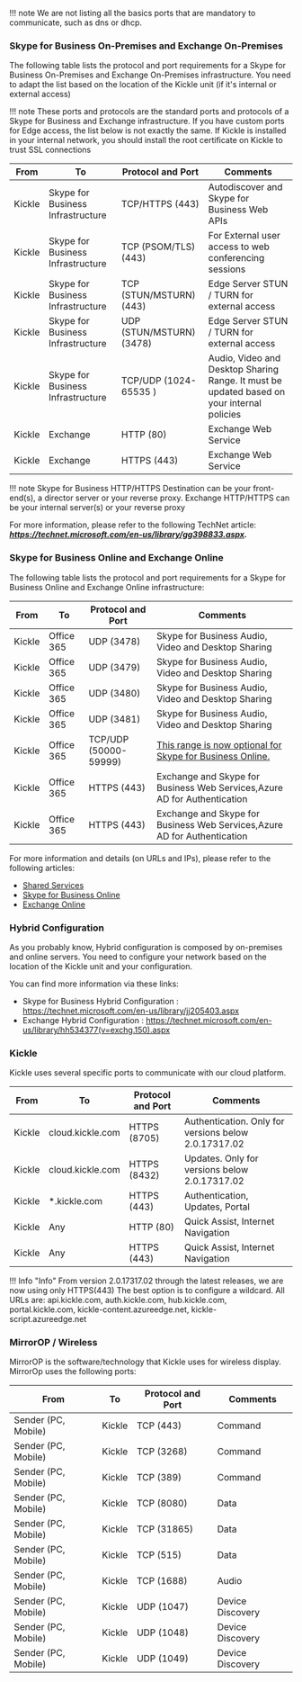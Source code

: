 <!--
    Page : Administration/Network
    Author : Alexis CONIA
    Latest Update : 07/07/2017
    Confidential : No
	Partner : No
	Public : Yes
    Version : 1.1
-->

!!! note
    We are not listing all the basics ports that are mandatory to communicate, such as dns or dhcp.

### Skype for Business On-Premises and Exchange On-Premises

The following table lists the protocol and port requirements for a Skype for Business On-Premises and Exchange On-Premises infrastructure.
You need to adapt the list based on the location of the Kickle unit (if it's internal or external access)

!!! note
    These ports and protocols are the standard ports and protocols of a Skype for Business and Exchange infrastructure. If you have custom ports for Edge access, the list below is not exactly the same.
    If Kickle is installed in your internal network, you should install the root certificate on Kickle to trust SSL connections

|From   |To   | Protocol and Port   |Comments   |
|---|---|---|---|
| Kickle  | Skype for Business Infrastructure  | TCP/HTTPS (443)  | Autodiscover and Skype for Business Web APIs  |
| Kickle  | Skype for Business Infrastructure  | TCP (PSOM/TLS) (443)  | For External user access to web conferencing sessions |
| Kickle  | Skype for Business Infrastructure  | TCP (STUN/MSTURN) (443)  | Edge Server STUN / TURN for external access  |
| Kickle  | Skype for Business Infrastructure  | UDP (STUN/MSTURN) (3478)  | Edge Server STUN / TURN for external access  |
| Kickle  | Skype for Business Infrastructure  | TCP/UDP (1024-65535 )  | Audio, Video and Desktop Sharing Range. It must be updated based on your internal policies|
| Kickle  | Exchange  | HTTP (80)  | Exchange Web Service      |
| Kickle  | Exchange  | HTTPS (443)  | Exchange Web Service    |


!!! note
    Skype for Business HTTP/HTTPS Destination can be your front-end(s), a director server or your reverse proxy.
    Exchange HTTP/HTTPS can be your internal server(s) or your reverse proxy

For more information, please refer to the following TechNet article: ***<https://technet.microsoft.com/en-us/library/gg398833.aspx>.***

### Skype for Business Online and Exchange Online

The following table lists the protocol and port requirements for a Skype for Business Online and Exchange Online infrastructure:

|From   |To   | Protocol and Port   |Comments   |
|---|---|---|---|
| Kickle  | Office 365  | UDP (3478)  | Skype for Business Audio, Video and Desktop Sharing  |
| Kickle  | Office 365  | UDP (3479)  | Skype for Business Audio, Video and Desktop Sharing  |
| Kickle  | Office 365  | UDP (3480)  | Skype for Business Audio, Video and Desktop Sharing  |
| Kickle  | Office 365  | UDP (3481)  | Skype for Business Audio, Video and Desktop Sharing  |
| Kickle  | Office 365  | TCP/UDP (50000-59999)  | [This range is now optional for Skype for Business Online.](https://techcommunity.microsoft.com/t5/Skype-for-Business-Blog/Simplified-port-requirements-for-Skype-for-Business-Online/ba-p/77094)  |
| Kickle  | Office 365  | HTTPS (443)  | Exchange and Skype for Business Web Services,Azure AD for Authentication    |
| Kickle  | Office 365  | HTTPS (443)  | Exchange and Skype for Business Web Services,Azure AD for Authentication    |

For more information and details (on URLs and IPs), please refer to the following articles: 

*   <a href="https://support.office.com/en-us/article/Office-365-URLs-and-IP-address-ranges-8548a211-3fe7-47cb-abb1-355ea5aa88a2?ui=en-US&rs=en-US&ad=US&fromAR=1#bkmk_portal-identity" target="_blank">Shared Services</a>
*   <a href="https://support.office.com/en-us/article/Office-365-URLs-and-IP-address-ranges-8548a211-3fe7-47cb-abb1-355ea5aa88a2?ui=en-US&rs=en-US&ad=US&fromAR=1#bkmk_lyo" target="_blank">Skype for Business Online</a>
*   <a href="https://support.office.com/en-us/article/Office-365-URLs-and-IP-address-ranges-8548a211-3fe7-47cb-abb1-355ea5aa88a2?ui=en-US&rs=en-US&ad=US&fromAR=1#bkmk_exo" target="_blank">Exchange Online</a>

### Hybrid Configuration

As you probably know, Hybrid configuration is composed by on-premises and online servers. You need to configure your network based on the location of the Kickle unit and your configuration.

You can find more information via these links:

* Skype for Business Hybrid Configuration : https://technet.microsoft.com/en-us/library/jj205403.aspx
* Exchange Hybrid Configuration : https://technet.microsoft.com/en-us/library/hh534377(v=exchg.150).aspx

### Kickle

Kickle uses several specific ports to communicate with our cloud platform.

|From   |To   | Protocol and Port   |Comments   |
|---|---|---|---|
| Kickle   | cloud.kickle.com   | HTTPS (8705)  | Authentication. Only for versions below 2.0.17317.02  |
| Kickle  | cloud.kickle.com  | HTTPS (8432)  | Updates. Only for versions below 2.0.17317.02  |
| Kickle   | *.kickle.com   | HTTPS (443)  | Authentication, Updates, Portal   |
| Kickle  | Any  | HTTP (80)  | Quick Assist, Internet Navigation  |
| Kickle  | Any  | HTTPS (443)  | Quick Assist, Internet Navigation  |

!!! Info "Info"
    From version 2.0.17317.02 through the latest releases, we are now using only HTTPS(443)
    The best option is to configure a wildcard. All URLs are: api.kickle.com, auth.kickle.com, hub.kickle.com, portal.kickle.com, kickle-content.azureedge.net, kickle-script.azureedge.net

### MirrorOP / Wireless

MirrorOP is the software/technology that Kickle uses for wireless display. MirrorOp uses the following ports:

|From   |To   | Protocol and Port   |Comments   |
|---|---|---|---|
| Sender (PC, Mobile)   | Kickle  | TCP (443)  | Command   |
| Sender (PC, Mobile)   | Kickle  | TCP (3268)  | Command  |
| Sender (PC, Mobile)   | Kickle  | TCP (389)  | Command  |
| Sender (PC, Mobile)   | Kickle  | TCP (8080)  | Data  |
| Sender (PC, Mobile)   | Kickle  | TCP (31865)  | Data  |
| Sender (PC, Mobile)   | Kickle  | TCP (515)  | Data  |
| Sender (PC, Mobile)   | Kickle  | TCP (1688)  | Audio  |
| Sender (PC, Mobile)   | Kickle  | UDP (1047)  | Device Discovery  |
| Sender (PC, Mobile)   | Kickle  | UDP (1048)  | Device Discovery  |
| Sender (PC, Mobile)   | Kickle  | UDP (1049)  | Device Discovery  |